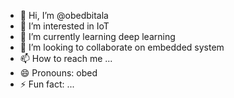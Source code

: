 - 👋 Hi, I’m @obedbitala
- 👀 I’m interested in IoT
- 🌱 I’m currently learning deep learning
- 💞️ I’m looking to collaborate on embedded system 
- 📫 How to reach me ...
- 😄 Pronouns: obed
- ⚡ Fun fact: ...

<!---
obedbitala/obedbitala is a ✨ special ✨ repository because its `README.md` (this file) appears on your GitHub profile.
You can click the Preview link to take a look at your changes.
--->
